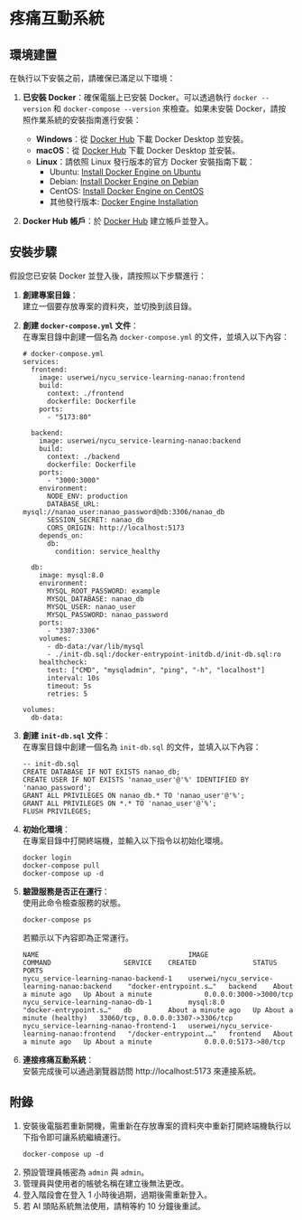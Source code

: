 # 疼痛互動系統

## 環境建置

在執行以下安裝之前，請確保已滿足以下環境：

1. **已安裝 Docker**：確保電腦上已安裝 Docker。可以透過執行 `docker --version` 和 `docker-compose --version` 來檢查。如果未安裝 Docker，請按照作業系統的安裝指南進行安裝：
   - **Windows**：從 [Docker Hub](https://hub.docker.com/editions/community/docker-ce-desktop-windows) 下載 Docker Desktop 並安裝。
   - **macOS**：從 [Docker Hub](https://hub.docker.com/editions/community/docker-ce-desktop-mac) 下載 Docker Desktop 並安裝。
   - **Linux**：請依照 Linux 發行版本的官方 Docker 安裝指南下載：
     - Ubuntu: [Install Docker Engine on Ubuntu](https://docs.docker.com/engine/install/ubuntu/)
     - Debian: [Install Docker Engine on Debian](https://docs.docker.com/engine/install/debian/)
     - CentOS: [Install Docker Engine on CentOS](https://docs.docker.com/engine/install/centos/)
     - 其他發行版本: [Docker Engine Installation](https://docs.docker.com/engine/install/)

2. **Docker Hub 帳戶**：於 [Docker Hub](https://hub.docker.com) 建立帳戶並登入。

## 安裝步驟

假設您已安裝 Docker 並登入後，請按照以下步驟進行：  

1. **創建專案目錄**：  
    建立一個要存放專案的資料夾，並切換到該目錄。

2. **創建 `docker-compose.yml` 文件**：  
    在專案目錄中創建一個名為 `docker-compose.yml` 的文件，並填入以下內容：  
    ```yaml=
    # docker-compose.yml
    services:
      frontend:
        image: userwei/nycu_service-learning-nanao:frontend
        build:
          context: ./frontend
          dockerfile: Dockerfile
        ports:
          - "5173:80"

      backend:
        image: userwei/nycu_service-learning-nanao:backend
        build:
          context: ./backend
          dockerfile: Dockerfile
        ports:
          - "3000:3000"
        environment:
          NODE_ENV: production
          DATABASE_URL: mysql://nanao_user:nanao_password@db:3306/nanao_db
          SESSION_SECRET: nanao_db
          CORS_ORIGIN: http://localhost:5173
        depends_on:
          db:
            condition: service_healthy

      db:
        image: mysql:8.0
        environment:
          MYSQL_ROOT_PASSWORD: example
          MYSQL_DATABASE: nanao_db
          MYSQL_USER: nanao_user
          MYSQL_PASSWORD: nanao_password
        ports:
          - "3307:3306"
        volumes:
          - db-data:/var/lib/mysql
          - ./init-db.sql:/docker-entrypoint-initdb.d/init-db.sql:ro
        healthcheck:
          test: ["CMD", "mysqladmin", "ping", "-h", "localhost"]
          interval: 10s
          timeout: 5s
          retries: 5

    volumes:
      db-data:
    ```
3. **創建 `init-db.sql` 文件**：  
    在專案目錄中創建一個名為 `init-db.sql` 的文件，並填入以下內容：  
    ```sql=
    -- init-db.sql
    CREATE DATABASE IF NOT EXISTS nanao_db;
    CREATE USER IF NOT EXISTS 'nanao_user'@'%' IDENTIFIED BY 'nanao_password';
    GRANT ALL PRIVILEGES ON nanao_db.* TO 'nanao_user'@'%';
    GRANT ALL PRIVILEGES ON *.* TO 'nanao_user'@'%';
    FLUSH PRIVILEGES;
    ```
4. **初始化環境**：  
    在專案目錄中打開終端機，並輸入以下指令以初始化環境。  
    ```bash=
    docker login
    docker-compose pull
    docker-compose up -d
    ```
5. **驗證服務是否正在運行**：  
    使用此命令檢查服務的狀態。  
    ```bash=
    docker-compose ps
    ```
    若顯示以下內容即為正常運行。  
    ```bash=
    NAME                                     IMAGE                                          COMMAND                  SERVICE    CREATED              STATUS                        PORTS
    nycu_service-learning-nanao-backend-1    userwei/nycu_service-learning-nanao:backend    "docker-entrypoint.s…"   backend    About a minute ago   Up About a minute             0.0.0.0:3000->3000/tcp
    nycu_service-learning-nanao-db-1         mysql:8.0                                      "docker-entrypoint.s…"   db         About a minute ago   Up About a minute (healthy)   33060/tcp, 0.0.0.0:3307->3306/tcp
    nycu_service-learning-nanao-frontend-1   userwei/nycu_service-learning-nanao:frontend   "/docker-entrypoint.…"   frontend   About a minute ago   Up About a minute             0.0.0.0:5173->80/tcp
    ```
6. **連接疼痛互動系統**：  
    安裝完成後可以通過瀏覽器訪問 http://localhost:5173 來連接系統。

## 附錄
1. 安裝後電腦若重新開機，需重新在存放專案的資料夾中重新打開終端機執行以下指令即可讓系統繼續運行。  
    ```bash=
    docker-compose up -d
    ```
2. 預設管理員帳密為 `admin` 與 `admin`。
3. 管理員與使用者的帳號名稱在建立後無法更改。
4. 登入階段會在登入 1 小時後過期，過期後需重新登入。
5. 若 AI 頭貼系統無法使用，請稍等約 10 分鐘後重試。
